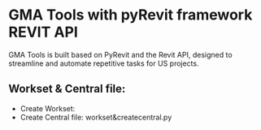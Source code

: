 # GMA Tools with pyRevit framework REVIT API
GMA Tools is built based on PyRevit and the Revit API, designed to streamline and automate repetitive tasks for US projects.


## Workset & Central file:
- Create Workset:
- Create Central file: 
workset&createcentral.py
